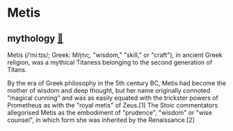 # Metis

## mythology [🔗](https://en.wikipedia.org/wiki/Metis_(mythology))
Metis (/ˈmiːtɪs/; Greek: Μῆτις, "wisdom," "skill," or "craft"), in ancient Greek religion, was a mythical Titaness belonging to the second generation of Titans.

By the era of Greek philosophy in the 5th century BC, Metis had become the mother of wisdom and deep thought, but her name originally connoted "magical cunning" and was as easily equated with the trickster powers of Prometheus as with the "royal metis" of Zeus.[1] The Stoic commentators allegorised Metis as the embodiment of "prudence", "wisdom" or "wise counsel", in which form she was inherited by the Renaissance.[2]

 

